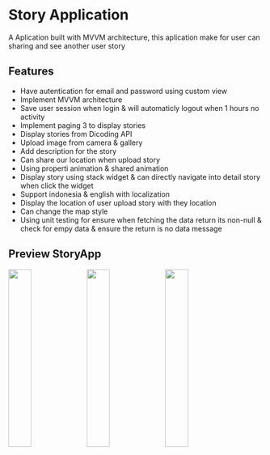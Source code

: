 # Story Application

A Aplication built with MVVM architecture, this aplication make for user can sharing and see another user story




## Features

- Have autentication for email and password using custom view
- Implement MVVM architecture
- Save user session when login & will automaticly logout when 1 hours no activity
- Implement paging 3 to display stories
- Display stories from Dicoding API
- Upload image from camera & gallery
- Add description for the story
- Can share our location when upload story
- Using properti animation & shared animation
- Display story using stack widget & can directly navigate into detail story when click the widget
- Support indonesia & english with localization
- Display the location of user upload story with they location
- Can change the map style
- Using unit testing for ensure when fetching the data return its non-null & check for empy data & ensure the return is no data message


## Preview StoryApp
<p>
  <img src="https://imgur.com/cVqoSin.png" width="30%"/>
  <img src="https://imgur.com/4DgvLdY.png" width="30%"/>
  <img src="https://imgur.com/sG8odeL.png" width="30%"/>
</p>
